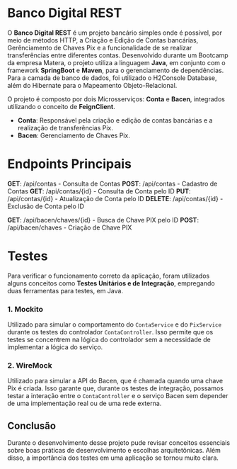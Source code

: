 # Banco Digital REST

O **Banco Digital REST** é um projeto bancário simples onde é possível, por meio de métodos HTTP,  a Criação e Edição de Contas bancárias, Gerênciamento de Chaves Pix e a funcionalidade de se realizar transferências entre diferentes contas. Desenvolvido durante um Bootcamp da empresa Matera, o projeto utiliza a linguagem **Java**, em conjunto com o framework **SpringBoot** e **Maven**, para o gerenciamento de dependências. Para a camada de banco de dados, foi utilizado o H2Console Database, além do Hibernate para o Mapeamento Objeto-Relacional.

O projeto é composto por dois Microsserviços: **Conta** e **Bacen**, integrados utilizando o conceito de  **FeignClient**.

 - **Conta**: Responsável pela criação e edição de contas bancárias e a realização de transferências Pix.
 -  **Bacen**: Gerenciamento de Chaves Pix.

# Endpoints Principais

**GET**: /api/contas - Consulta de Contas
**POST**: /api/contas - Cadastro de Contas
**GET**: /api/contas/{id} - Consulta de Conta pelo ID
**PUT**: /api/contas/{id} - Atualização de Conta pelo ID
**DELETE**: /api/contas/{id} - Exclusão de Conta pelo ID

**GET**: /api/bacen/chaves/{id} - Busca de Chave PIX pelo ID
**POST**: /api/bacen/chaves - Criação de Chave PIX

# Testes

Para verificar o funcionamento correto da aplicação, foram utilizados alguns conceitos como **Testes Unitários e de Integração**, empregando duas ferramentas para testes, em Java.

### 1. Mockito
Utilizado para simular o comportamento do  `ContaService`  e do  `PixService`  durante os testes do controlador  `ContaController`. Isso permite que os testes se concentrem na lógica do controlador sem a necessidade de implementar a lógica do serviço.

### 2. WireMock
Utilizado para simular a API do Bacen, que é chamada quando uma chave Pix é criada. Isso garante que, durante os testes de integração, possamos testar a interação entre o  `ContaController`  e o serviço Bacen sem depender de uma implementação real ou de uma rede externa.

## Conclusão

Durante o desenvolvimento desse projeto pude revisar conceitos essenciais sobre boas práticas de desenvolvimento e escolhas arquitetônicas. Além disso, a importância dos testes em uma aplicação se tornou muito clara.

